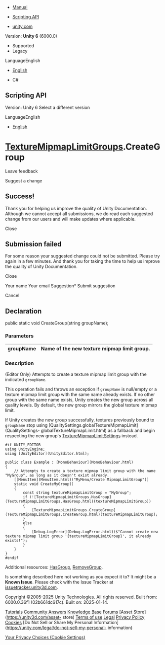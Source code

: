 [ ]()

  * [Manual](../Manual/index.html)
  * [Scripting API](../ScriptReference/index.html)

  * [unity.com](https://unity.com/)

Version: **Unity 6** (6000.0)

  * Supported
  * Legacy

LanguageEnglish

  * [English]()

  * C#

[ ](https://docs.unity3d.com)

## Scripting API

Version: Unity 6 Select a different version

LanguageEnglish

  * [English]()

#  [TextureMipmapLimitGroups](TextureMipmapLimitGroups.html).CreateGroup

Leave feedback

Suggest a change

## Success!

Thank you for helping us improve the quality of Unity Documentation. Although
we cannot accept all submissions, we do read each suggested change from our
users and will make updates where applicable.

Close

## Submission failed

For some reason your suggested change could not be submitted. Please <a>try
again</a> in a few minutes. And thank you for taking the time to help us
improve the quality of Unity Documentation.

Close

Your name Your email Suggestion* Submit suggestion

Cancel

[ ]()

## Declaration

public static void CreateGroup(string groupName);

### Parameters

groupName | Name of the new texture mipmap limit group.  
---|---  
  
### Description

(Editor Only) Attempts to create a texture mipmap limit group with the
indicated `groupName`.

This operation fails and throws an exception if `groupName` is null/empty or a
texture mipmap limit group with the same name already exists. If no other
group with the same name exists, Unity creates the new group across all
quality levels. By default, the new group mirrors the global texture mipmap
limit.  
  
If Unity creates the new group successfully, textures previously bound to
`groupName` stop using
[QualitySettings.globalTextureMipmapLimit](QualitySettings-
globalTextureMipmapLimit.html) as a fallback and begin respecting the new
group's [TextureMipmapLimitSettings](TextureMipmapLimitSettings.html) instead.

    
    
    #if UNITY_EDITOR
    using UnityEngine;
    using [UnityEditor](UnityEditor.html);  
      
    public class Example : [MonoBehaviour](MonoBehaviour.html)
    {
        // Attempts to create a texture mipmap limit group with the name "MyGroup", as long as it doesn't exist already.
        [[MenuItem](MenuItem.html)("MyMenu/Create MipmapLimitGroup")]
        static void CreateMyGroup()
        {
            const string textureMipmapLimitGroup = "MyGroup";
            if (![TextureMipmapLimitGroups.HasGroup](TextureMipmapLimitGroups.HasGroup.html)(textureMipmapLimitGroup))
            {
                [TextureMipmapLimitGroups.CreateGroup](TextureMipmapLimitGroups.CreateGroup.html)(textureMipmapLimitGroup);
            }
            else
            {
                [Debug.LogError](Debug.LogError.html)($"Cannot create new texture mipmap limit group '{textureMipmapLimitGroup}', it already exists!");
            }
        }
    }
    #endif
    

Additional resources: [HasGroup](TextureMipmapLimitGroups.HasGroup.html),
[RemoveGroup](TextureMipmapLimitGroups.RemoveGroup.html).

Is something described here not working as you expect it to? It might be a
**Known Issue**. Please check with the Issue Tracker at
[issuetracker.unity3d.com](https://issuetracker.unity3d.com).

Copyright ©2005-2025 Unity Technologies. All rights reserved. Built from:
6000.0.36f1 (02b661dc617c). Built on: 2025-01-14.

[Tutorials](https://unity3d.com/learn) [Community
Answers](https://answers.unity3d.com) [Knowledge
Base](https://support.unity3d.com/hc/en-us)
[Forums](https://forum.unity3d.com) [Asset Store](https://unity3d.com/asset-
store) [Terms of use](https://docs.unity3d.com/Manual/TermsOfUse.html)
[Legal](https://unity.com/legal) [Privacy
Policy](https://unity.com/legal/privacy-policy)
[Cookies](https://unity.com/legal/cookie-policy) [Do Not Sell or Share My
Personal Information](https://unity.com/legal/do-not-sell-my-personal-
information)

[Your Privacy Choices (Cookie Settings)](javascript:void\(0\);)

